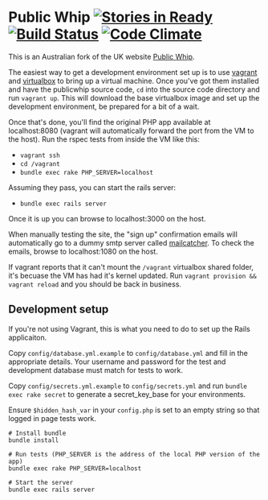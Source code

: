 # Public Whip [![Stories in Ready](https://badge.waffle.io/openaustralia/publicwhip.png?label=ready)](https://waffle.io/openaustralia/publicwhip) [![Build Status](https://travis-ci.org/openaustralia/publicwhip.svg?branch=test)](https://travis-ci.org/openaustralia/publicwhip) [![Code Climate](https://codeclimate.com/github/openaustralia/publicwhip.png)](https://codeclimate.com/github/openaustralia/publicwhip)

This is an Australian fork of the UK website [Public Whip](http://www.publicwhip.org.uk/).

The easiest way to get a development environment set up is to use [vagrant][1]
and [virtualbox][2] to bring up a virtual machine. Once you've got them
installed and have the publicwhip source code, `cd` into the source code
directory and run `vagrant up`. This will download the base virtualbox image
and set up the development environment, be prepared for a bit of a wait.

Once that's done, you'll find the original PHP app available at localhost:8080
(vagrant will automatically forward the port from the VM to the host). Run the
rspec tests from inside the VM like this:

* `vagrant ssh`
* `cd /vagrant`
* `bundle exec rake PHP_SERVER=localhost`

Assuming they pass, you can start the rails server:

* `bundle exec rails server`

Once it is up you can browse to localhost:3000 on the host.

When manually testing the site, the "sign up" confirmation emails will
automatically go to a dummy smtp server called [mailcatcher][3]. To check the
emails, browse to localhost:1080 on the host.

If vagrant reports that it can't mount the `/vagrant` virtualbox shared folder,
it's becuase the VM has had it's kernel updated. Run
`vagrant provision && vagrant reload` and you should be back in business.

[1]: http://www.vagrantup.com/
[2]: https://www.virtualbox.org/
[3]: http://mailcatcher.me/

## Development setup

If you're not using Vagrant, this is what you need to do to set up the Rails applicaiton.

Copy `config/database.yml.example` to `config/database.yml` and fill in the appropriate details. Your username and password for the test and development database must match for tests to work.

Copy `config/secrets.yml.example` to `config/secrets.yml` and run `bundle exec rake secret` to generate a secret_key_base for your environments.

Ensure `$hidden_hash_var` in your `config.php` is set to an empty string so that logged in page tests work.

    # Install bundle
    bundle install

    # Run tests (PHP_SERVER is the address of the local PHP version of the app)
    bundle exec rake PHP_SERVER=localhost

    # Start the server
    bundle exec rails server
